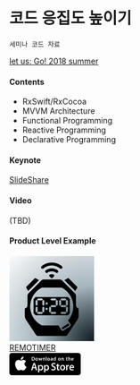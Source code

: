 # 코드 응집도 높이기

`세미나 코드 자료`

[let us: Go! 2018 summer](https://iosdevkor.github.io/let_us_go_2018_summer/)

#### Contents

* RxSwift/RxCocoa
* MVVM Architecture
* Functional Programming
* Reactive Programming
* Declarative Programming

#### Keynote

[SlideShare](https://www.slideshare.net/ChiwonSong/20180721-code-defragment-106434267)

#### Video

(TBD)

#### Product Level Example

![icon](https://raw.githubusercontent.com/iamchiwon/remotimer/master/doc_res/icon.png)<br/>
[REMOTIMER](https://github.com/iamchiwon/remotimer)<br/>
[![Download](https://raw.githubusercontent.com/iamchiwon/remotimer/master/doc_res/128x128.png)](https://itunes.apple.com/us/app/apple-store/id1414871964)
